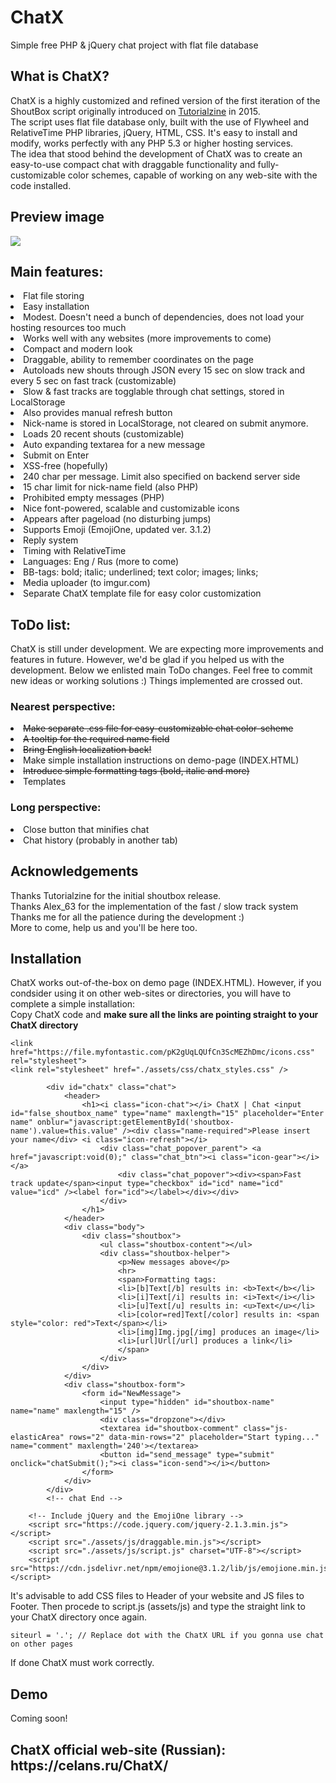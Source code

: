 # ChatX
Simple free PHP &amp; jQuery chat project with flat file database

<h2>What is ChatX?</h2>
ChatX is a highly customized and refined version of the first iteration of the ShoutBox script originally introduced on <a href="https://tutorialzine.com/2015/01/shoutbox-php-jquery">Tutorialzine</a> in 2015.
<br />
The script uses flat file database only, built with the use of Flywheel and RelativeTime PHP libraries, jQuery, HTML, CSS. It's easy to install and modify, works perfectly with any PHP 5.3 or higher hosting services.
<br />
The idea that stood behind the development of ChatX was to create an easy-to-use compact chat with draggable functionality and fully-customizable color schemes, capable of working on any web-site with the code installed.
<br />
<h2>Preview image</h2>
<img src="http://celans.ru/ChatX/wp-content/uploads/sites/4/2017/09/snip_20170913215406.png">
<br />
<h2>Main features:</h2>
<li>Flat file storing</li>
<li>Easy installation</li>
<li>Modest. Doesn't need a bunch of dependencies, does not load your hosting resources too much</li>
<li>Works well with any websites (more improvements to come)</li>
<li>Compact and modern look</li>
<li>Draggable, ability to remember coordinates on the page</li>
<li>Autoloads new shouts through JSON every 15 sec on slow track and every 5 sec on fast track (customizable)</li>
<li>Slow & fast tracks are togglable through chat settings, stored in LocalStorage</li>
<li>Also provides manual refresh button</li>
<li>Nick-name is stored in LocalStorage, not cleared on submit anymore.</li>
<li>Loads 20 recent shouts (customizable)</li>
<li>Auto expanding textarea for a new message</li>
<li>Submit on Enter</li>
<li>XSS-free (hopefully)</li>
<li>240 char per message. Limit also specified on backend server side</li>
<li>15 char limit for nick-name field (also PHP)</li>
<li>Prohibited empty messages (PHP)</li>
<li>Nice font-powered, scalable and customizable icons</li>
<li>Appears after pageload (no disturbing jumps)</li>
<li>Supports Emoji (EmojiOne, updated ver. 3.1.2)</li>
<li>Reply system</li>
<li>Timing with RelativeTime</li>
<li>Languages: Eng / Rus (more to come)</li>
<li>BB-tags: bold; italic; underlined; text color; images; links;</li>
<li>Media uploader (to imgur.com)</li>
<li>Separate ChatX template file for easy color customization</li>

<h2>ToDo list:</h2>
ChatX is still under development. We are expecting more improvements and features in future. However, we'd be glad if you helped us with the development. Below we enlisted main ToDo changes. Feel free to commit new ideas or working solutions :) Things implemented are crossed out.
<h3>Nearest perspective:</h3>
<li><del>Make separate .css file for easy-customizable chat color-scheme</del></li>
<li><del>A tooltip for the required name field</del></li>
<li><del>Bring English localization back!</del></li>
<li>Make simple installation instructions on demo-page (INDEX.HTML)</li>
<li><del>Introduce simple formatting tags (bold, italic and more)</del></li>
<li>Templates</li>
<h3>Long perspective:</h3>
<li>Close button that minifies chat</li>
<li>Chat history (probably in another tab)</li>


<h2>Acknowledgements</h2>
Thanks Tutorialzine for the initial shoutbox release.
<br />
Thanks Alex_63 for the implementation of the fast / slow track system
<br />
Thanks me for all the patience during the development :)
<br />
More to come, help us and you'll be here too.

<h2>Installation</h2>
ChatX works out-of-the-box on demo page (INDEX.HTML). However, if you condsider using it on other web-sites or directories, you will have to complete a simple installation:
<br />
Copy ChatX code and <b>make sure all the links are pointing straight to your ChatX directory</b>

```
<link href="https://file.myfontastic.com/pK2gUqLQUfCn3ScMEZhDmc/icons.css" rel="stylesheet">
<link rel="stylesheet" href="./assets/css/chatx_styles.css" />
```

```
        <div id="chatx" class="chat">
            <header>
                <h1><i class="icon-chat"></i> ChatX | Chat <input id="false_shoutbox_name" type="name" maxlength="15" placeholder="Enter name" onblur="javascript:getElementById('shoutbox-name').value=this.value" /><div class="name-required">Please insert your name</div> <i class="icon-refresh"></i>
                    <div class="chat_popover_parent"> <a href="javascript:void(0);" class="chat_btn"><i class="icon-gear"></i></a>
                        <div class="chat_popover"><div><span>Fast track update</span><input type="checkbox" id="icd" name="icd" value="icd" /><label for="icd"></label></div></div>
                    </div>
                </h1>
            </header>
            <div class="body">
                <div class="shoutbox">
                    <ul class="shoutbox-content"></ul>
                    <div class="shoutbox-helper">
                        <p>New messages above</p>
                        <hr>
                        <span>Formatting tags:
                        <li>[b]Text[/b] results in: <b>Text</b></li>
                        <li>[i]Text[/i] results in: <i>Text</i></li>
                        <li>[u]Text[/u] results in: <u>Text</u></li>
                        <li>[color=red]Text[/color] results in: <span style="color: red">Text</span></li>
                        <li>[img]Img.jpg[/img] produces an image</li>
                        <li>[url]Url[/url] produces a link</li>
                        </span>
                    </div>
                </div>
            </div>
            <div class="shoutbox-form">
                <form id="NewMessage">
                    <input type="hidden" id="shoutbox-name" name="name" maxlength="15" />
                    <div class="dropzone"></div>
                    <textarea id="shoutbox-comment" class="js-elasticArea" rows="2" data-min-rows="2" placeholder="Start typing..." name="comment" maxlength='240'></textarea>
                    <button id="send_message" type="submit" onclick="chatSubmit();"><i class="icon-send"></i></button>
                </form>
            </div>
        </div>
        <!-- chat End -->

```
    
```    
    <!-- Include jQuery and the EmojiOne library -->
    <script src="https://code.jquery.com/jquery-2.1.3.min.js"></script>
    <script src="./assets/js/draggable.min.js"></script>
    <script src="./assets/js/script.js" charset="UTF-8"></script>
    <script src="https://cdn.jsdelivr.net/npm/emojione@3.1.2/lib/js/emojione.min.js"></script>

```
It's advisable to add CSS files to Header of your website and JS files to Footer.
Then procede to script.js (assets/js) and type the straight link to your ChatX directory once again.
```
siteurl = '.'; // Replace dot with the ChatX URL if you gonna use chat on other pages
```
If done ChatX must work correctly.

<h2>Demo</h2>
Coming soon!


<h2>ChatX official web-site (Russian): https://celans.ru/ChatX/</h2>
